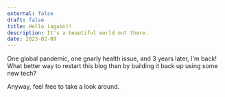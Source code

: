 ```yaml
---
external: false
draft: false
title: Hello (again)!
description: It's a beautiful world out there.
date: 2023-02-09
---
```


One global pandemic, one gnarly health issue, and 3 years later, I'm back! What better way to restart this blog than by building it back up using some new tech?

Anyway, feel free to take a look around.
